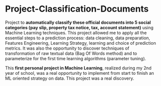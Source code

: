 # Project-Classification-Documents

Project to **automatically classify these official documents into 5 social categories (pay slip, property tax notice, tax, account statement)** using Machine Learning techniques. This project allowed me to apply all the essential steps to a prediction process: data cleaning, data preparation, Features Engineering, Learning Strategy, learning and choice of prediction metrics. It was also the opportunity to discover techniques of transformation of raw textual data (Bag Of Words method) and to parameterize for the first time learning algorithms (parameter tuning). 

This **first personal project in Machine Learning**, realized during my 2nd year of school, was a real opportunity to implement from start to finish an ML oriented strategy on data. This project was a real discovery.

